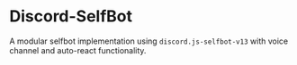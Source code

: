 # Discord-SelfBot
A modular selfbot implementation using `discord.js-selfbot-v13` with voice channel and auto-react functionality.
